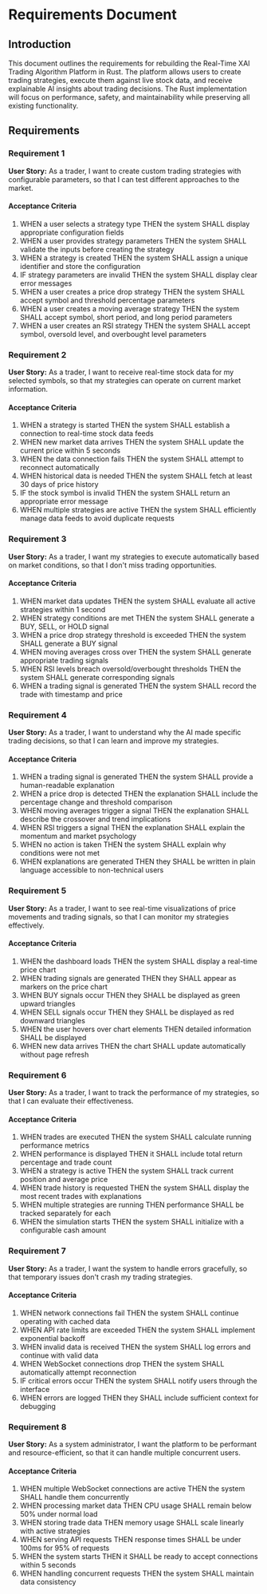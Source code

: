 # Requirements Document

## Introduction

This document outlines the requirements for rebuilding the Real-Time XAI Trading Algorithm Platform in Rust. The platform allows users to create trading strategies, execute them against live stock data, and receive explainable AI insights about trading decisions. The Rust implementation will focus on performance, safety, and maintainability while preserving all existing functionality.

## Requirements

### Requirement 1

**User Story:** As a trader, I want to create custom trading strategies with configurable parameters, so that I can test different approaches to the market.

#### Acceptance Criteria

1. WHEN a user selects a strategy type THEN the system SHALL display appropriate configuration fields
2. WHEN a user provides strategy parameters THEN the system SHALL validate the inputs before creating the strategy
3. WHEN a strategy is created THEN the system SHALL assign a unique identifier and store the configuration
4. IF strategy parameters are invalid THEN the system SHALL display clear error messages
5. WHEN a user creates a price drop strategy THEN the system SHALL accept symbol and threshold percentage parameters
6. WHEN a user creates a moving average strategy THEN the system SHALL accept symbol, short period, and long period parameters
7. WHEN a user creates an RSI strategy THEN the system SHALL accept symbol, oversold level, and overbought level parameters

### Requirement 2

**User Story:** As a trader, I want to receive real-time stock data for my selected symbols, so that my strategies can operate on current market information.

#### Acceptance Criteria

1. WHEN a strategy is started THEN the system SHALL establish a connection to real-time stock data feeds
2. WHEN new market data arrives THEN the system SHALL update the current price within 5 seconds
3. WHEN the data connection fails THEN the system SHALL attempt to reconnect automatically
4. WHEN historical data is needed THEN the system SHALL fetch at least 30 days of price history
5. IF the stock symbol is invalid THEN the system SHALL return an appropriate error message
6. WHEN multiple strategies are active THEN the system SHALL efficiently manage data feeds to avoid duplicate requests

### Requirement 3

**User Story:** As a trader, I want my strategies to execute automatically based on market conditions, so that I don't miss trading opportunities.

#### Acceptance Criteria

1. WHEN market data updates THEN the system SHALL evaluate all active strategies within 1 second
2. WHEN strategy conditions are met THEN the system SHALL generate a BUY, SELL, or HOLD signal
3. WHEN a price drop strategy threshold is exceeded THEN the system SHALL generate a BUY signal
4. WHEN moving averages cross over THEN the system SHALL generate appropriate trading signals
5. WHEN RSI levels breach oversold/overbought thresholds THEN the system SHALL generate corresponding signals
6. WHEN a trading signal is generated THEN the system SHALL record the trade with timestamp and price

### Requirement 4

**User Story:** As a trader, I want to understand why the AI made specific trading decisions, so that I can learn and improve my strategies.

#### Acceptance Criteria

1. WHEN a trading signal is generated THEN the system SHALL provide a human-readable explanation
2. WHEN a price drop is detected THEN the explanation SHALL include the percentage change and threshold comparison
3. WHEN moving averages trigger a signal THEN the explanation SHALL describe the crossover and trend implications
4. WHEN RSI triggers a signal THEN the explanation SHALL explain the momentum and market psychology
5. WHEN no action is taken THEN the system SHALL explain why conditions were not met
6. WHEN explanations are generated THEN they SHALL be written in plain language accessible to non-technical users

### Requirement 5

**User Story:** As a trader, I want to see real-time visualizations of price movements and trading signals, so that I can monitor my strategies effectively.

#### Acceptance Criteria

1. WHEN the dashboard loads THEN the system SHALL display a real-time price chart
2. WHEN trading signals are generated THEN they SHALL appear as markers on the price chart
3. WHEN BUY signals occur THEN they SHALL be displayed as green upward triangles
4. WHEN SELL signals occur THEN they SHALL be displayed as red downward triangles
5. WHEN the user hovers over chart elements THEN detailed information SHALL be displayed
6. WHEN new data arrives THEN the chart SHALL update automatically without page refresh

### Requirement 6

**User Story:** As a trader, I want to track the performance of my strategies, so that I can evaluate their effectiveness.

#### Acceptance Criteria

1. WHEN trades are executed THEN the system SHALL calculate running performance metrics
2. WHEN performance is displayed THEN it SHALL include total return percentage and trade count
3. WHEN a strategy is active THEN the system SHALL track current position and average price
4. WHEN trade history is requested THEN the system SHALL display the most recent trades with explanations
5. WHEN multiple strategies are running THEN performance SHALL be tracked separately for each
6. WHEN the simulation starts THEN the system SHALL initialize with a configurable cash amount

### Requirement 7

**User Story:** As a trader, I want the system to handle errors gracefully, so that temporary issues don't crash my trading strategies.

#### Acceptance Criteria

1. WHEN network connections fail THEN the system SHALL continue operating with cached data
2. WHEN API rate limits are exceeded THEN the system SHALL implement exponential backoff
3. WHEN invalid data is received THEN the system SHALL log errors and continue with valid data
4. WHEN WebSocket connections drop THEN the system SHALL automatically attempt reconnection
5. IF critical errors occur THEN the system SHALL notify users through the interface
6. WHEN errors are logged THEN they SHALL include sufficient context for debugging

### Requirement 8

**User Story:** As a system administrator, I want the platform to be performant and resource-efficient, so that it can handle multiple concurrent users.

#### Acceptance Criteria

1. WHEN multiple WebSocket connections are active THEN the system SHALL handle them concurrently
2. WHEN processing market data THEN CPU usage SHALL remain below 50% under normal load
3. WHEN storing trade data THEN memory usage SHALL scale linearly with active strategies
4. WHEN serving API requests THEN response times SHALL be under 100ms for 95% of requests
5. WHEN the system starts THEN it SHALL be ready to accept connections within 5 seconds
6. WHEN handling concurrent requests THEN the system SHALL maintain data consistency